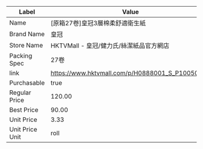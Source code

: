 | Label           | Value                                           |
| --------------- | ----------------------------------------------- |
| Name            | [原箱27卷]皇冠3層棉柔舒適衛生紙                              |
| Brand Name      | 皇冠                                              |
| Store Name      | HKTVMall - 皇冠/健力氏/絲潔紙品官方網店                      |
| Packing Spec    | 27卷                                             |
| link            | https://www.hktvmall.com/p/H0888001_S_P10050052 |
| Purchasable     | true                                            |
| Regular Price   | 120.00                                          |
| Best Price      | 90.00                                           |
| Unit Price      | 3.33                                            |
| Unit Price Unit | roll                                            |
